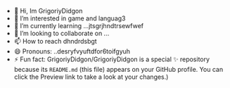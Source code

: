 - 👋 Hi, Im GrigoriyDidgon
- 👀 I’m interested in game and languag3
- 🌱 I’m currently learning ...jtsgrjhndtrsewfwef
- 💞️ I’m looking to collaborate on ...
- 📫 How to reach dhndrdsbgt
- 😄 Pronouns: ..desryfvyuftdfor6toifgyuh
- ⚡ Fun fact:
GrigoriyDidgon/GrigoriyDidgon is a special ✨ repository because its `README.md` (this file) appears on your GitHub profile.
You can click the Preview link to take a look at your changes.)

